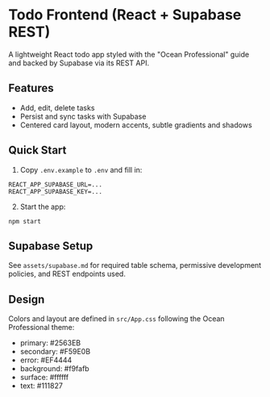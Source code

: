 # Todo Frontend (React + Supabase REST)

A lightweight React todo app styled with the "Ocean Professional" guide and backed by Supabase via its REST API.

## Features
- Add, edit, delete tasks
- Persist and sync tasks with Supabase
- Centered card layout, modern accents, subtle gradients and shadows

## Quick Start
1) Copy `.env.example` to `.env` and fill in:
```
REACT_APP_SUPABASE_URL=...
REACT_APP_SUPABASE_KEY=...
```
2) Start the app:
```
npm start
```

## Supabase Setup
See `assets/supabase.md` for required table schema, permissive development policies, and REST endpoints used.

## Design
Colors and layout are defined in `src/App.css` following the Ocean Professional theme:
- primary: #2563EB
- secondary: #F59E0B
- error: #EF4444
- background: #f9fafb
- surface: #ffffff
- text: #111827
